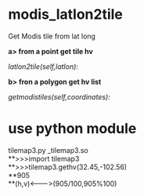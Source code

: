 # modis_latlon2tile
Get Modis tile from lat long

**a> from a point get tile hv**
  
*latlon2tile(self,latlon):*  
     
        
**b> fron a polygon get hv list**  

*getmodistiles(self,coordinates):*  
      
# use python module  
tilemap3.py _tilemap3.so   
**>>>import tilemap3   
**>>>tilemap3.gethv(32.45,-102.56)   
**905   
**(h,v)<--->(905/100,905%100)   

